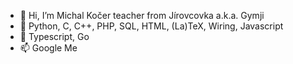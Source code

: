 - 👋 Hi, I’m Michal Kočer teacher from Jírovcovka a.k.a. Gymji
- 👀 Python, C, C++, PHP, SQL, HTML, (La)TeX, Wiring, Javascript
- 🌱 Typescript, Go
- 📫 Google Me

<!---
mkgymji/mkgymji is a ✨ special ✨ repository because its `README.md` (this file) appears on your GitHub profile.
You can click the Preview link to take a look at your changes.
--->
